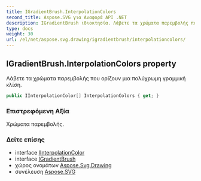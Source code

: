 ```yaml
---
title: IGradientBrush.InterpolationColors
second_title: Aspose.SVG για Αναφορά API .NET
description: IGradientBrush ιδιοκτησία. Λάβετε τα χρώματα παρεμβολής που ορίζουν μια πολύχρωμη γραμμική κλίση.
type: docs
weight: 30
url: /el/net/aspose.svg.drawing/igradientbrush/interpolationcolors/
---
```

## IGradientBrush.InterpolationColors property

Λάβετε τα χρώματα παρεμβολής που ορίζουν μια πολύχρωμη γραμμική κλίση.

```csharp
public IInterpolationColor[] InterpolationColors { get; }
```

### Επιστρεφόμενη Αξία

Χρώματα παρεμβολής.

### Δείτε επίσης

* interface [IInterpolationColor](../../iinterpolationcolor/)
* interface [IGradientBrush](../)
* χώρος ονομάτων [Aspose.Svg.Drawing](../../igradientbrush/)
* συνέλευση [Aspose.SVG](../../../)


